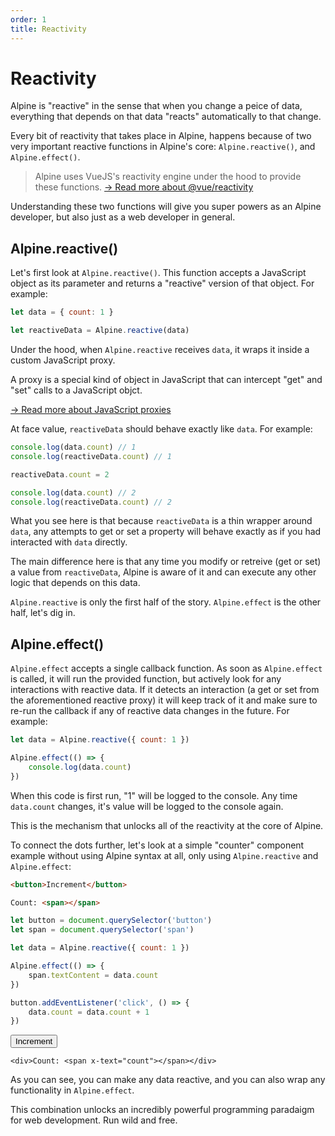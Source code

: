 ```yaml
---
order: 1
title: Reactivity
---
```


# Reactivity

Alpine is "reactive" in the sense that when you change a peice of data, everything that depends on that data "reacts" automatically to that change.

Every bit of reactivity that takes place in Alpine, happens because of two very important reactive functions in Alpine's core: `Alpine.reactive()`, and `Alpine.effect()`.

> Alpine uses VueJS's reactivity engine under the hood to provide these functions.
> [→ Read more about @vue/reactivity](https://github.com/vuejs/vue-next/tree/master/packages/reactivity)

Understanding these two functions will give you super powers as an Alpine developer, but also just as a web developer in general.

<a name="alpine-reactive"></a>
## Alpine.reactive()

Let's first look at `Alpine.reactive()`. This function accepts a JavaScript object as its parameter and returns a "reactive" version of that object. For example:

```js
let data = { count: 1 }

let reactiveData = Alpine.reactive(data)
```

Under the hood, when `Alpine.reactive` receives `data`, it wraps it inside a custom JavaScript proxy.

A proxy is a special kind of object in JavaScript that can intercept "get" and "set" calls to a JavaScript objct.

[→ Read more about JavaScript proxies](https://developer.mozilla.org/en-US/docs/Web/JavaScript/Reference/Global_Objects/Proxy)

At face value, `reactiveData` should behave exactly like `data`. For example:

```js
console.log(data.count) // 1
console.log(reactiveData.count) // 1

reactiveData.count = 2

console.log(data.count) // 2
console.log(reactiveData.count) // 2
```

What you see here is that because `reactiveData` is a thin wrapper around `data`, any attempts to get or set a property will behave exactly as if you had interacted with `data` directly.

The main difference here is that any time you modify or retreive (get or set) a value from `reactiveData`, Alpine is aware of it and can execute any other logic that depends on this data.

`Alpine.reactive` is only the first half of the story. `Alpine.effect` is the other half, let's dig in.

<a name="alpine-effect"></a><a name="alpine-effect"></a>
## Alpine.effect()

`Alpine.effect` accepts a single callback function. As soon as `Alpine.effect` is called, it will run the provided function, but actively look for any interactions with reactive data. If it detects an interaction (a get or set from the aforementioned reactive proxy) it will keep track of it and make sure to re-run the callback if any of reactive data changes in the future. For example:

```js
let data = Alpine.reactive({ count: 1 })

Alpine.effect(() => {
    console.log(data.count)
})
```

When this code is first run, "1" will be logged to the console. Any time `data.count` changes, it's value will be logged to the console again.

This is the mechanism that unlocks all of the reactivity at the core of Alpine.

To connect the dots further, let's look at a simple "counter" component example without using Alpine syntax at all, only using `Alpine.reactive` and `Alpine.effect`:

```html
<button>Increment</button>

Count: <span></span>
```
```js
let button = document.querySelector('button')
let span = document.querySelector('span')

let data = Alpine.reactive({ count: 1 })

Alpine.effect(() => {
    span.textContent = data.count
})

button.addEventListener('click', () => {
    data.count = data.count + 1
})
```

<!-- START_VERBATIM -->
<div x-data="{ count: 1 }" class="demo">
    <button @click="count++">Increment</button>

    <div>Count: <span x-text="count"></span></div>
</div>
<!-- END_VERBATIM -->

As you can see, you can make any data reactive, and you can also wrap any functionality in `Alpine.effect`.

This combination unlocks an incredibly powerful programming paradaigm for web development. Run wild and free.

